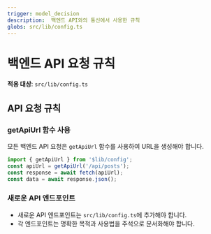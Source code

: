 ```yaml
---
trigger: model_decision
description:  백엔드 API와의 통신에서 사용한 규칙
globs: src/lib/config.ts
---
```

# 백엔드 API 요청 규칙

**적용 대상**: `src/lib/config.ts`

## API 요청 규칙

### getApiUrl 함수 사용
모든 백엔드 API 요청은 `getApiUrl` 함수를 사용하여 URL을 생성해야 합니다.

```typescript
import { getApiUrl } from '$lib/config';
const apiUrl = getApiUrl('/api/posts');
const response = await fetch(apiUrl);
const data = await response.json();
```

### 새로운 API 엔드포인트
- 새로운 API 엔드포인트는 `src/lib/config.ts`에 추가해야 합니다.
- 각 엔드포인트는 명확한 목적과 사용법을 주석으로 문서화해야 합니다.